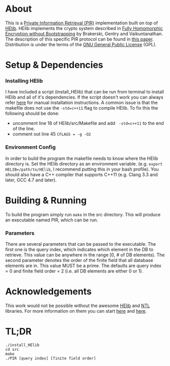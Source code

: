 # About
This is a [Private Information Retrieval (PIR)](http://en.wikipedia.org/wiki/Private_information_retrieval) implementation built on top of [HElib](https://github.com/shaih/HElib/). HElib implements the crypto system described in [Fully Homomorphic Encryption without Bootstrapping](http://eprint.iacr.org/2011/277.pdf) by Brakerski, Gentry and Vaikuntanathan. The description of this specific PIR protocol can be found in [this paper](https://personal.cis.strath.ac.uk/changyu.dong/papers/pir.pdf). Distribution is under the terms of the [GNU General Public License](http://www.gnu.org/licenses/gpl.html) (GPL).

# Setup & Dependencies
### Installing HElib
I have included a script (install_HElib) that can be run from terminal to install HElib and all of it's dependencies. If the script doesn't work you can always refer [here](https://github.com/shaih/HElib/blob/master/INSTALL.txt) for manual installation instructions. A common issue is that the makefile does not use the `-std=c++11` flag to compile HElib. To fix this the following should be done:

* uncomment line 18 of HElib/src/Makefile and add ``` -std=c++11``` to the end of the line.
* comment out line 45 ```CFLAGS = -g -O2```

### Environment Config
In order to build the program the makefile needs to know where the HElib directory is. Set the HElib directory as an environment variable. (e.g. `export HELIB=/path/to/HElib`, I recommend putting this in your bash profile). You should also have a C++ compiler that supports C++11 (e.g. Clang 3.3 and later, GCC 4.7 and later).

# Building & Running
To build the program simply run `make` in the src directory. This will produce an executable named PIR, which can be run.
### Parameters
There are several parameters that can be passed to the executable. The first one is the query index, which indicates which element in the DB to retrieve. This value can be anywhere in the range [0, # of DB elements). The second parameter denotes the order of the finite field that all database elements are in. This value MUST be a prime. The defaults are query index = 0 and finite field order = 2 (i.e. all DB elements are either 0 or 1).

# Acknowledgements
This work would not be possible without the awesome [HElib](https://github.com/shaih/HElib) and [NTL](http://www.shoup.net/ntl/) libraries. For more information on them you can start [here](https://eprint.iacr.org/2014/106.pdf) and [here](http://www.cs.dartmouth.edu/~ccpalmer/classes/cs50/Content/Resources/refman.pdf).

# TL;DR
```
./install_HElib
cd src
make
./PIR [query index] [finite field order]
```
